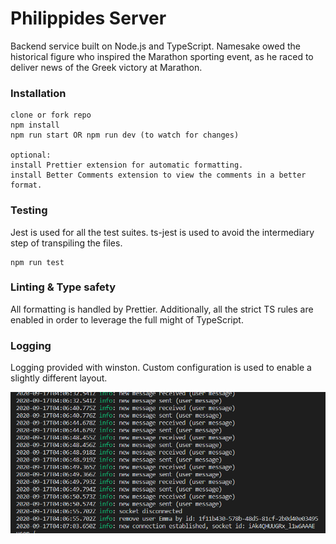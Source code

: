# Philippides Server
Backend service built on Node.js and TypeScript. Namesake owed the historical figure who inspired the Marathon sporting event, as he raced to deliver news of the Greek victory at Marathon.

### Installation
```
clone or fork repo
npm install
npm run start OR npm run dev (to watch for changes)

optional:
install Prettier extension for automatic formatting.
install Better Comments extension to view the comments in a better format.
```

### Testing
Jest is used for all the test suites. ts-jest is used to avoid the intermediary step of transpiling the files.
```
npm run test
```

### Linting & Type safety
All formatting is handled by Prettier. Additionally, all the strict TS rules are enabled in order to leverage the full might of TypeScript.

### Logging
Logging provided with winston. Custom configuration is used to enable a slightly different layout.

![Alt text](/screenshots/log.PNG?raw=true "Log sample")